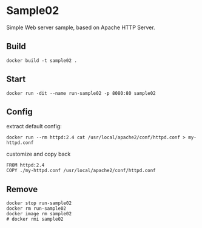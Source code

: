 # Sample02

Simple Web server sample, based on Apache HTTP Server.

## Build

```
docker build -t sample02 .
```

## Start

```
docker run -dit --name run-sample02 -p 8080:80 sample02
```

## Config

extract default config:

```
docker run --rm httpd:2.4 cat /usr/local/apache2/conf/httpd.conf > my-httpd.conf
```

customize and copy back

```
FROM httpd:2.4
COPY ./my-httpd.conf /usr/local/apache2/conf/httpd.conf
```

## Remove

```
docker stop run-sample02
docker rm run-sample02
docker image rm sample02
# docker rmi sample02
```
